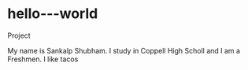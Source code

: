 # hello---world
Project

My name is Sankalp Shubham. I study in Coppell High Scholl and I am a Freshmen.
I like tacos
